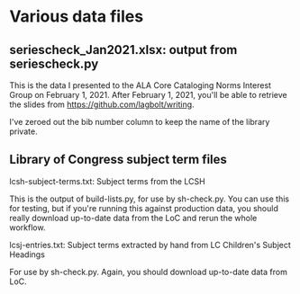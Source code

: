 # Various data files

## seriescheck_Jan2021.xlsx: output from seriescheck.py

This is the data I presented to the ALA Core Cataloging Norms Interest Group on February 1, 2021.  After February 1, 2021, you'll be able to retrieve the slides from https://github.com/lagbolt/writing.

I've zeroed out the bib number column to keep the name of the library private.

## Library of Congress subject term files

lcsh-subject-terms.txt:  Subject terms from the LCSH

This is the output of build-lists.py, for use by sh-check.py.  You can use this for testing, but if you're running this against production data, you should really download up-to-date data from the LoC and rerun the whole workflow.

lcsj-entries.txt:  Subject terms extracted by hand from LC Children's Subject Headings

For use by sh-check.py.  Again, you should download up-to-date data from LoC.
